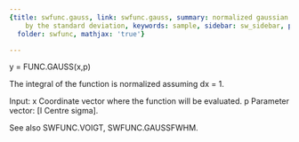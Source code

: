 ```yaml
---
{title: swfunc.gauss, link: swfunc.gauss, summary: normalized gaussian function defined
    by the standard deviation, keywords: sample, sidebar: sw_sidebar, permalink: swfunc_gauss.html,
  folder: swfunc, mathjax: 'true'}

---
```

 
y = FUNC.GAUSS(x,p)
 
The integral of the function is normalized assuming dx = 1.
 
Input:
x         Coordinate vector where the function will be evaluated.
p         Parameter vector: [I Centre sigma].
 
See also SWFUNC.VOIGT, SWFUNC.GAUSSFWHM.

